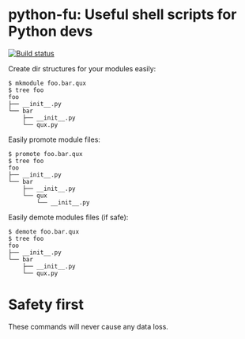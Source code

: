 python-fu: Useful shell scripts for Python devs
===============================================

[![Build status](https://travis-ci.org/nvie/python-fu.png)](https://travis-ci.org/nvie/python-fu)

Create dir structures for your modules easily:

    $ mkmodule foo.bar.qux
    $ tree foo
    foo
    ├── __init__.py
    └── bar
        ├── __init__.py
        └── qux.py

Easily promote module files:

    $ promote foo.bar.qux
    $ tree foo
    foo
    ├── __init__.py
    └── bar
        ├── __init__.py
        └── qux
            └── __init__.py

Easily demote modules files (if safe):

    $ demote foo.bar.qux
    $ tree foo
    foo
    ├── __init__.py
    └── bar
        ├── __init__.py
        └── qux.py

Safety first
============

These commands will never cause any data loss.

